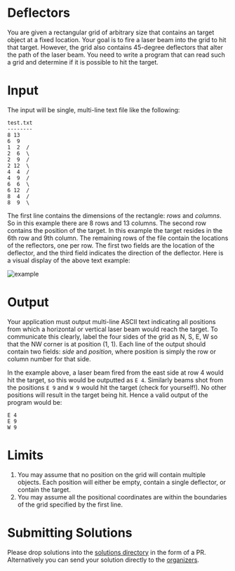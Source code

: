 # Deflectors
You are given a rectangular grid of arbitrary size that contains an target object at a fixed location. Your goal is to fire a laser beam into the grid to hit that target. However, the grid also contains 45-degree deflectors that alter the path of the laser beam. You need to write a program that can read such a grid and determine if it is possible to hit the target.

# Input

The input will be single, multi-line text file like the following:

```
test.txt
--------
8 13
6  9
1  2  /
2  6  \
2  9  /
2 12  \
4  4  /
4  9  /
6  6  \
6 12  /
8  4  /
8  9  \
```

The first line contains the dimensions of the rectangle: _rows_ and _columns_. So in this example there are 8 rows and 13 columns. The second row contains the position of the target. In this example the target resides in the 6th row and 9th column. The remaining rows of the file contain the locations of the reflectors, one per row. The first two fields are the location of the deflector, and the third field indicates the direction of the deflector. Here is a visual display of the above text example: 

![example](https://git.enova.com/raw/fun/the-coding-zone/master/problem-2017-06/deflectors.png)

# Output

Your application must output multi-line ASCII text indicating all positions from which a horizontal or vertical laser beam would reach the target. To communicate this clearly, label the four sides of the grid as N, S, E, W so that the NW corner is at position (1, 1). Each line of the output should contain two fields: _side_ and _position_, where position is simply the row or column number for that side.

In the example above, a laser beam fired from the east side at row 4 would hit the target, so this would be outputted as `E 4`. Similarly beams shot from the positions `E 9` and `W 9` would hit the target (check for yourself!). No other positions will result in the target being hit. Hence a valid output of the program would be:

```
E 4
E 9
W 9
```

# Limits

1. You may assume that no position on the grid will contain multiple objects. Each position will either be empty, contain a single deflector, or contain the target.
2. You may assume all the positional coordinates are within the boundaries of the grid specified by the first line.

# Submitting Solutions

Please drop solutions into the [solutions directory](https://git.enova.com/fun/the-coding-zone/tree/master/problem-2017-06/solutions) in the form of a PR. Alternatively you can send your solution directly to the [organizers](mailto:zsyed@enova.com,cgavrilescu@enova.com).
